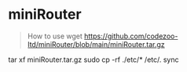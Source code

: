 # miniRouter

> How to use
wget https://github.com/codezoo-ltd/miniRouter/blob/main/miniRouter.tar.gz

tar xf miniRouter.tar.gz
sudo cp -rf ./etc/* /etc/.
sync
